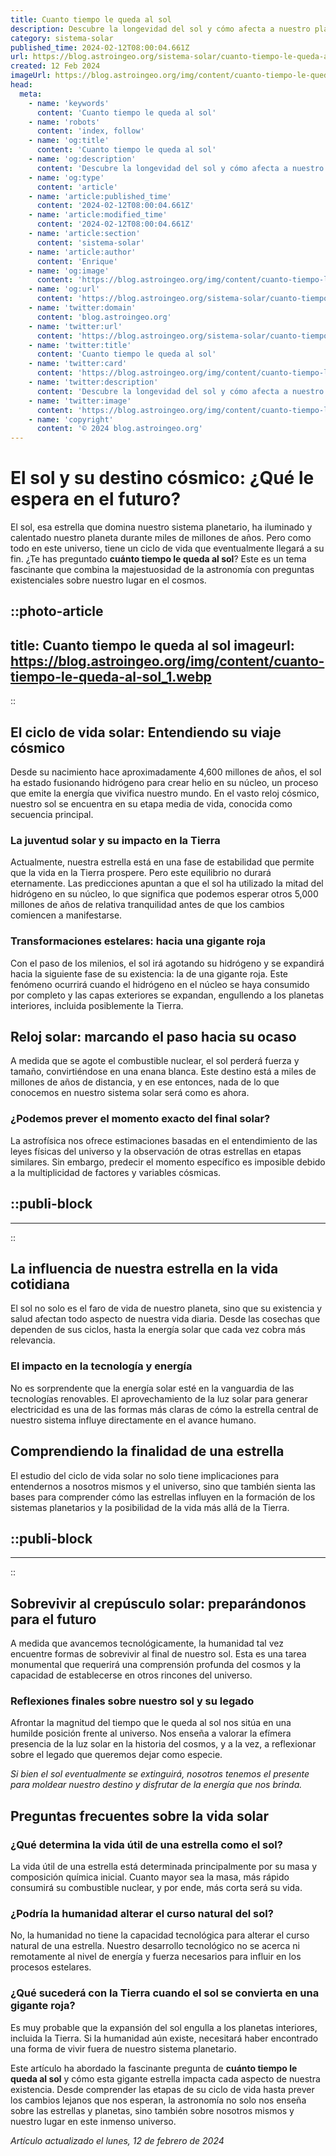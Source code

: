 ```yaml
---
title: Cuanto tiempo le queda al sol
description: Descubre la longevidad del sol y cómo afecta a nuestro planeta. Aprende sobre su futuro y el nuestro en el cosmos.
category: sistema-solar
published_time: 2024-02-12T08:00:04.661Z
url: https://blog.astroingeo.org/sistema-solar/cuanto-tiempo-le-queda-al-sol
created: 12 Feb 2024
imageUrl: https://blog.astroingeo.org/img/content/cuanto-tiempo-le-queda-al-sol_1.webp
head:
  meta:
    - name: 'keywords'
      content: 'Cuanto tiempo le queda al sol'
    - name: 'robots'
      content: 'index, follow'
    - name: 'og:title'
      content: 'Cuanto tiempo le queda al sol'
    - name: 'og:description'
      content: 'Descubre la longevidad del sol y cómo afecta a nuestro planeta. Aprende sobre su futuro y el nuestro en el cosmos.'
    - name: 'og:type'
      content: 'article'
    - name: 'article:published_time'
      content: '2024-02-12T08:00:04.661Z'
    - name: 'article:modified_time'
      content: '2024-02-12T08:00:04.661Z'
    - name: 'article:section'
      content: 'sistema-solar'
    - name: 'article:author'
      content: 'Enrique'
    - name: 'og:image'
      content: 'https://blog.astroingeo.org/img/content/cuanto-tiempo-le-queda-al-sol_1.webp'
    - name: 'og:url'
      content: 'https://blog.astroingeo.org/sistema-solar/cuanto-tiempo-le-queda-al-sol'
    - name: 'twitter:domain'
      content: 'blog.astroingeo.org'
    - name: 'twitter:url'
      content: 'https://blog.astroingeo.org/sistema-solar/cuanto-tiempo-le-queda-al-sol'
    - name: 'twitter:title'
      content: 'Cuanto tiempo le queda al sol'
    - name: 'twitter:card'
      content: 'https://blog.astroingeo.org/img/content/cuanto-tiempo-le-queda-al-sol_1.webp'
    - name: 'twitter:description'
      content: 'Descubre la longevidad del sol y cómo afecta a nuestro planeta. Aprende sobre su futuro y el nuestro en el cosmos.'
    - name: 'twitter:image'
      content: 'https://blog.astroingeo.org/img/content/cuanto-tiempo-le-queda-al-sol_1.webp'
    - name: 'copyright'
      content: '© 2024 blog.astroingeo.org'
---
```

# El sol y su destino cósmico: ¿Qué le espera en el futuro?

El sol, esa estrella que domina nuestro sistema planetario, ha iluminado y calentado nuestro planeta durante miles de millones de años. Pero como todo en este universo, tiene un ciclo de vida que eventualmente llegará a su fin. ¿Te has preguntado **cuánto tiempo le queda al sol**? Este es un tema fascinante que combina la majestuosidad de la astronomía con preguntas existenciales sobre nuestro lugar en el cosmos.


::photo-article
---
title: Cuanto tiempo le queda al sol
imageurl: https://blog.astroingeo.org/img/content/cuanto-tiempo-le-queda-al-sol_1.webp
---
::


## El ciclo de vida solar: Entendiendo su viaje cósmico

Desde su nacimiento hace aproximadamente 4,600 millones de años, el sol ha estado fusionando hidrógeno para crear helio en su núcleo, un proceso que emite la energía que vivifica nuestro mundo. En el vasto reloj cósmico, nuestro sol se encuentra en su etapa media de vida, conocida como secuencia principal.

### La juventud solar y su impacto en la Tierra

Actualmente, nuestra estrella está en una fase de estabilidad que permite que la vida en la Tierra prospere. Pero este equilibrio no durará eternamente. Las predicciones apuntan a que el sol ha utilizado la mitad del hidrógeno en su núcleo, lo que significa que podemos esperar otros 5,000 millones de años de relativa tranquilidad antes de que los cambios comiencen a manifestarse.

### Transformaciones estelares: hacia una gigante roja

Con el paso de los milenios, el sol irá agotando su hidrógeno y se expandirá hacia la siguiente fase de su existencia: la de una gigante roja. Este fenómeno ocurrirá cuando el hidrógeno en el núcleo se haya consumido por completo y las capas exteriores se expandan, engullendo a los planetas interiores, incluida posiblemente la Tierra.

## Reloj solar: marcando el paso hacia su ocaso

A medida que se agote el combustible nuclear, el sol perderá fuerza y tamaño, convirtiéndose en una enana blanca. Este destino está a miles de millones de años de distancia, y en ese entonces, nada de lo que conocemos en nuestro sistema solar será como es ahora.

### ¿Podemos prever el momento exacto del final solar?

La astrofísica nos ofrece estimaciones basadas en el entendimiento de las leyes físicas del universo y la observación de otras estrellas en etapas similares. Sin embargo, predecir el momento específico es imposible debido a la multiplicidad de factores y variables cósmicas.


  ::publi-block
  ---
  ---
  ::
  
  
## La influencia de nuestra estrella en la vida cotidiana

El sol no solo es el faro de vida de nuestro planeta, sino que su existencia y salud afectan todo aspecto de nuestra vida diaria. Desde las cosechas que dependen de sus ciclos, hasta la energía solar que cada vez cobra más relevancia.

### El impacto en la tecnología y energía

No es sorprendente que la energía solar esté en la vanguardia de las tecnologías renovables. El aprovechamiento de la luz solar para generar electricidad es una de las formas más claras de cómo la estrella central de nuestro sistema influye directamente en el avance humano.

## Comprendiendo la finalidad de una estrella

El estudio del ciclo de vida solar no solo tiene implicaciones para entendernos a nosotros mismos y el universo, sino que también sienta las bases para comprender cómo las estrellas influyen en la formación de los sistemas planetarios y la posibilidad de la vida más allá de la Tierra.


  ::publi-block
  ---
  ---
  ::
  
  
## Sobrevivir al crepúsculo solar: preparándonos para el futuro

A medida que avancemos tecnológicamente, la humanidad tal vez encuentre formas de sobrevivir al final de nuestro sol. Esta es una tarea monumental que requerirá una comprensión profunda del cosmos y la capacidad de establecerse en otros rincones del universo.

### Reflexiones finales sobre nuestro sol y su legado

Afrontar la magnitud del tiempo que le queda al sol nos sitúa en una humilde posición frente al universo. Nos enseña a valorar la efímera presencia de la luz solar en la historia del cosmos, y a la vez, a reflexionar sobre el legado que queremos dejar como especie.

*Si bien el sol eventualmente se extinguirá, nosotros tenemos el presente para moldear nuestro destino y disfrutar de la energía que nos brinda.*

## Preguntas frecuentes sobre la vida solar

### ¿Qué determina la vida útil de una estrella como el sol?
La vida útil de una estrella está determinada principalmente por su masa y composición química inicial. Cuanto mayor sea la masa, más rápido consumirá su combustible nuclear, y por ende, más corta será su vida.

### ¿Podría la humanidad alterar el curso natural del sol?
No, la humanidad no tiene la capacidad tecnológica para alterar el curso natural de una estrella. Nuestro desarrollo tecnológico no se acerca ni remotamente al nivel de energía y fuerza necesarios para influir en los procesos estelares.

### ¿Qué sucederá con la Tierra cuando el sol se convierta en una gigante roja?
Es muy probable que la expansión del sol engulla a los planetas interiores, incluida la Tierra. Si la humanidad aún existe, necesitará haber encontrado una forma de vivir fuera de nuestro sistema planetario.

Este artículo ha abordado la fascinante pregunta de **cuánto tiempo le queda al sol** y cómo esta gigante estrella impacta cada aspecto de nuestra existencia. Desde comprender las etapas de su ciclo de vida hasta prever los cambios lejanos que nos esperan, la astronomía no solo nos enseña sobre las estrellas y planetas, sino también sobre nosotros mismos y nuestro lugar en este inmenso universo.

_Artículo actualizado el lunes, 12 de febrero de 2024_